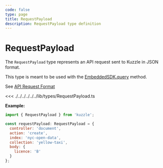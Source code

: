 ```yaml
---
code: false
type: page
title: RequestPayload
description: RequestPayload type definition
---
```


# RequestPayload

The `RequestPayload` type represents an API request sent to Kuzzle in JSON format.

This type is meant to be used with the [EmbeddedSDK.query](/core/2/framework/embedded-sdk/query) method.

See [API Request Format](/core/2/guides/main-concepts/1-api#other-protocols)

<<< ./../../../../../lib/types/RequestPayload.ts

**Example:**

```js
import { RequestPayload } from 'kuzzle';

const requestPayload: RequestPayload = {
  controller: 'document',
  action: 'create',
  index: 'nyc-open-data',
  collection: 'yellow-taxi',
  body: {
    licence: 'B'
  }
};
```